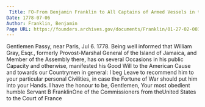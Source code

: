 ```yaml
---
 Title: FO-From Benjamin Franklin to All Captains of Armed Vessels in the United States Service, 6 July 1778
Date: 1778-07-06
Author: Franklin, Benjamin
Page URL: https://founders.archives.gov/documents/Franklin/01-27-02-0038
---
```


Gentlemen
Passy, near Paris, Jul 6. 1778.
Being well informed that William Gray, Esqr., formerly Provost-Marshal General of the Island of Jamaica, and Member of the Assembly there, has on several Occasions in his public Capacity and otherwise, manifested his Good Will to the American Cause and towards our Countrymen in general: I beg Leave to recommend him to your particular personal Civilities, in case the Fortune of War should put him into your Hands. I have the honour to be, Gentlemen, Your most obedient humble Servant
B FranklinOne of the Commissioners from theUnited States to the Court of France

